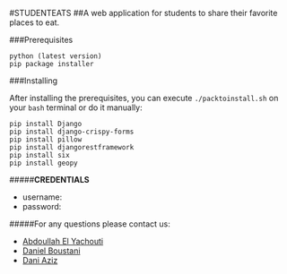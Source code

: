 #STUDENTEATS
##A web application for students to share their favorite places to eat.

###Prerequisites
```
python (latest version)
pip package installer
```

###Installing

After installing the prerequisites, you can execute `./packtoinstall.sh` on your `bash` terminal or do it manually:

```
pip install Django
pip install django-crispy-forms
pip install pillow
pip install djangorestframework
pip install six
pip install geopy
```

#####**CREDENTIALS**
* username: 
* password:

#####For any questions please contact us:
* [Abdoullah El Yachouti](mailto:Abdoullah.El.Yachouti@vub.be) 
* [Daniel Boustani](mailto:Daniel.Boustani@vub.be) 
* [Dani Aziz](mailto:Dani.Aziz@vub.be) 

